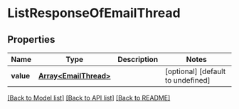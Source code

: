 
# ListResponseOfEmailThread

## Properties
Name | Type | Description | Notes
------------ | ------------- | ------------- | -------------
**value** | [**Array&lt;EmailThread&gt;**](EmailThread.md) |  | [optional] [default to undefined]



[[Back to Model list]](README.md#documentation-for-models) [[Back to API list]](README.md#documentation-for-api-endpoints) [[Back to README]](README.md)
